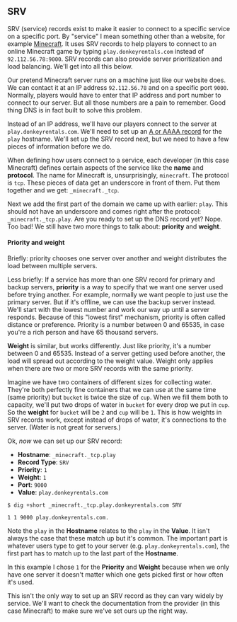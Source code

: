 ## SRV

SRV (service) records exist to make it easier to connect to a specific service on a specific port. By "service" I mean something other than a website, for example [Minecraft](https://minecraft.net). It uses SRV records to help players to connect to an online Minecraft game by typing `play.donkeyrentals.com` instead of `92.112.56.78:9000`. SRV records can also provide server prioritization and load balancing. We'll get into all this below.

Our pretend Minecraft server runs on a machine just like our website does. We can contact it at an IP address `92.112.56.78` and on a specific port `9000`. Normally, players would have to enter that IP address and port number to connect to our server. But all those numbers are a pain to remember. Good thing DNS is in fact built to solve this problem.

Instead of an IP address, we'll have our players connect to the server at `play.donkeyrentals.com`. We'll need to set up an [A or AAAA record](#a) for the `play` hostname. We'll set up the SRV record next, but we need to have a few pieces of information before we do.

When defining how users connect to a service, each developer (in this case Minecraft) defines certain aspects of the service like the **name** and **protocol**. The name for Minecraft is, unsurprisingly, `minecraft`. The protocol is `tcp`. These pieces of data get an underscore in front of them. Put them together and we get: `_minecraft._tcp`.

Next we add the first part of the domain we came up with earlier: `play`. This should not have an underscore and comes right after the protocol: `_minecraft._tcp.play`. Are you ready to set up the DNS record yet? Nope. Too bad! We still have two more things to talk about: **priority** and **weight**.

#### Priority and weight

Briefly: priority chooses one server over another and weight distributes the load between multiple servers.

Less briefly: If a service has more than one SRV record for primary and backup servers, **priority** is a way to specify that we want one server used before trying another. For example, normally we want people to just use the primary server. But if it's offline, we can use the backup server instead. We'll start with the lowest number and work our way up until a server responds. Because of this "lowest first" mechanism, priority is often called distance or preference. Priority is a number between 0 and 65535, in case you're a rich person and have 65 thousand servers.

**Weight** is similar, but works differently. Just like priority, it's a number between 0 and 65535. Instead of a server getting used before another, the load will spread out according to the weight value. Weight only applies when there are two or more SRV records with the same priority.

Imagine we have two containers of different sizes for collecting water. They're both perfectly fine containers that we can use at the same time (same priority) but `bucket` is twice the size of `cup`. When we fill them both to capacity, we'll put two drops of water in `bucket` for every drop we put in `cup`. So the **weight** for `bucket` will be `2` and `cup` will be `1`. This is how weights in SRV records work, except instead of drops of water, it's connections to the server. (Water is not great for servers.)

Ok, _now_ we can set up our SRV record:

* **Hostname**: `_minecraft._tcp.play`
* **Record Type**: `SRV`
* **Priority**: `1`
* **Weight**: `1`
* **Port**: `9000`
* **Value**: `play.donkeyrentals.com`

```shell
$ dig +short _minecraft._tcp.play.donkeyrentals.com SRV

1 1 9000 play.donkeyrentals.com.
```

Note the `play` in the **Hostname** relates to the `play` in the **Value**. It isn't always the case that these match up but it's common. The important part is whatever users type to get to your server (e.g. `play.donkeyrentals.com`), the first part has to match up to the last part of the **Hostname**.

In this example I chose `1` for the **Priority** and **Weight** because when we only have one server it doesn't matter which one gets picked first or how often it's used.

This isn't the only way to set up an SRV record as they can vary widely by service. We'll want to check the documentation from the provider (in this case Minecraft) to make sure we've set ours up the right way.
